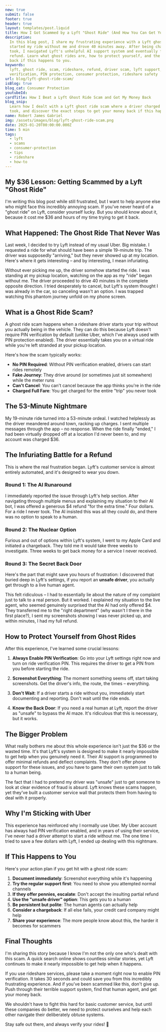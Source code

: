```yaml
---
new: true
submit: false
footer: true
header: true
layout: templates/post.liquid
title: How I Got Scammed by a Lyft "Ghost Ride" (And How You Can Get Your Money Back)
description:
  In this blog post, I share my frustrating experience with a Lyft ghost ride scam where a driver
  started my ride without me and drove 40 minutes away. After being charged $36 for a ride I never
  took, I navigated Lyft's unhelpful AI support system and eventually found a way to get a full
  refund. Learn what ghost rides are, how to protect yourself, and the exact steps to get your money
  back if this happens to you.
keywords:
  lyft, ghost ride, scam, rideshare, refund, driver scam, lyft support, charge back, ride
  verification, PIN protection, consumer protection, rideshare safety
url: blog/lyft-ghost-ride-scam/
isBlog: true
blog_cat: Consumer Protection
youtubeId:
cardTitle: How I Beat a Lyft Ghost Ride Scam and Got My Money Back
blog_snip:
  Learn how I dealt with a Lyft ghost ride scam where a driver charged me $36 for a ride I never
  took, and discover the exact steps to get your money back if this happens to you.
name: Robert James Gabriel
img: /assets/images/blog/lyft-ghost-ride-scam.png
date: 2025-01-20T00:00:00.000Z
time: 5 min
tags:
  - lyft
  - scams
  - consumer-protection
  - tips
  - rideshare
  - how-to
---
```


## My $36 Lesson: Getting Scammed by a Lyft "Ghost Ride"

I'm writing this blog post while still frustrated, but I want to help anyone else who might face
this incredibly annoying scam. If you've never heard of a "ghost ride" on Lyft, consider yourself
lucky. But you should know about it, because it cost me $36 and hours of my time trying to get it
back.

## What Happened: The Ghost Ride That Never Was

Last week, I decided to try Lyft instead of my usual Uber. Big mistake. I requested a ride for what
should have been a simple 19-minute trip. The driver was supposedly "arriving," but they never
showed up at my location. Here's where it gets interesting – and by interesting, I mean infuriating.

Without ever picking me up, the driver somehow started the ride. I was standing at my pickup
location, watching on the app as my "ride" began without me. The driver proceeded to drive 40
minutes in the complete opposite direction. I tried desperately to cancel, but Lyft's system thought
I was already in the car, so canceling wasn't an option. I was trapped watching this phantom journey
unfold on my phone screen.

## What is a Ghost Ride Scam?

A ghost ride scam happens when a rideshare driver starts your trip without you actually being in the
vehicle. They can do this because Lyft doesn't require PIN verification by default (unlike Uber,
which I've always used with PIN protection enabled). The driver essentially takes you on a virtual
ride while you're left stranded at your pickup location.

Here's how the scam typically works:

- **No PIN Required**: Without PIN verification enabled, drivers can start rides remotely
- **Fake Journey**: They drive around (or sometimes just sit somewhere) while the meter runs
- **Can't Cancel**: You can't cancel because the app thinks you're in the ride
- **Charged Full Fare**: You get charged for the entire "trip" you never took

## The 53-Minute Nightmare

My 19-minute ride turned into a 53-minute ordeal. I watched helplessly as the driver meandered
around town, racking up charges. I sent multiple messages through the app – no response. When the
ride finally "ended," I had been virtually dropped off at a location I'd never been to, and my
account was charged $36.

## The Infuriating Battle for a Refund

This is where the real frustration began. Lyft's customer service is almost entirely automated, and
it's designed to wear you down.

### Round 1: The AI Runaround

I immediately reported the issue through Lyft's help section. After navigating through multiple
menus and explaining my situation to their AI bot, I was offered a generous $4 refund "for the extra
time." Four dollars. For a ride I never took. The AI insisted this was all they could do, and there
was no option to speak to a human.

### Round 2: The Nuclear Option

Furious and out of options within Lyft's system, I went to my Apple Card and initiated a chargeback.
They told me it would take three weeks to investigate. Three weeks to get back money for a service I
never received.

### Round 3: The Secret Back Door

Here's the part that might save you hours of frustration: I discovered that buried deep in Lyft's
settings, if you report an **unsafe driver**, you actually get through to a live human agent.

This felt ridiculous – I had to essentially lie about the nature of my complaint just to talk to a
real person. But it worked. I explained my situation to the live agent, who seemed genuinely
surprised that the AI had only offered $4. They transferred me to the "right department" (why wasn't
I there in the first place?), I sent my screenshots showing I was never picked up, and within
minutes, I had my full refund.

## How to Protect Yourself from Ghost Rides

After this experience, I've learned some crucial lessons:

1. **Always Enable PIN Verification**: Go into your Lyft settings right now and turn on ride
   verification PIN. This requires the driver to get a PIN from you before starting the ride.

2. **Screenshot Everything**: The moment something seems off, start taking screenshots. Get the
   driver's info, the route, the times – everything.

3. **Don't Wait**: If a driver starts a ride without you, immediately start documenting and
   reporting. Don't wait until the ride ends.

4. **Know the Back Door**: If you need a real human at Lyft, report the driver as "unsafe" to bypass
   the AI maze. It's ridiculous that this is necessary, but it works.

## The Bigger Problem

What really bothers me about this whole experience isn't just the $36 or the wasted time. It's that
Lyft's system is designed to make it nearly impossible to get help when you genuinely need it. Their
AI support is programmed to offer minimal refunds and deflect complaints. They don't offer phone
support for these issues, and you have to game their own system just to talk to a human being.

The fact that I had to pretend my driver was "unsafe" just to get someone to look at clear evidence
of fraud is absurd. Lyft knows these scams happen, yet they've built a customer service wall that
protects them from having to deal with it properly.

## Why I'm Sticking with Uber

This experience has reinforced why I normally use Uber. My Uber account has always had PIN
verification enabled, and in years of using their service, I've never had a driver attempt to start
a ride without me. The one time I tried to save a few dollars with Lyft, I ended up dealing with
this nightmare.

## If This Happens to You

Here's your action plan if you get hit with a ghost ride scam:

1. **Document immediately**: Screenshot everything while it's happening
2. **Try the regular support first**: You need to show you attempted normal channels
3. **If they offer pennies, escalate**: Don't accept the insulting partial refund
4. **Use the "unsafe driver" option**: This gets you to a human
5. **Be persistent but polite**: The human agents can actually help
6. **Consider a chargeback**: If all else fails, your credit card company might help
7. **Share your experience**: The more people know about this, the harder it becomes for scammers

## Final Thoughts

I'm sharing this story because I know I'm not the only one who's dealt with this scam. A quick
search online shows countless similar stories, yet Lyft continues to make it nearly impossible to
get help when it happens.

If you use rideshare services, please take a moment right now to enable PIN verification. It takes
30 seconds and could save you from this incredibly frustrating experience. And if you've been
scammed like this, don't give up. Push through their terrible support system, find that human agent,
and get your money back.

We shouldn't have to fight this hard for basic customer service, but until these companies do
better, we need to protect ourselves and help each other navigate their deliberately obtuse systems.

Stay safe out there, and always verify your rides! 🚗
